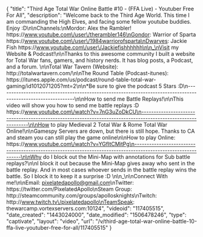 {
    "title": "Third Age Total War Online Battle #10 - (FFA Live) - Youtuber Free For All",
    "description": "Welcome back to the Third Age World.  This time I am commanding the High Elves, and facing some fellow youtube buddies. Enjoy :D\n\nChannels:\nMordor: Alex the Rambler! https:\/\/www.youtube.com\/user\/therambler146\nGondor: Warrior of Sparta https:\/\/www.youtube.com\/user\/1984warriorofsparta\nDwarves: Jackie Fish https:\/\/www.youtube.com\/user\/Jackiefishhhhhh\n\n_\nVisit my Website & Podcast!\n\nThanks to this awesome community I built a website for Total War fans, gamers, and history nerds.  It has blog posts, a Podcast, and a forum.  \n\nTotal War Tavern (Website): http:\/\/totalwartavern.com\/\n\nThe Round Table (Podcast-itunes): https:\/\/itunes.apple.com\/us\/podcast\/round-table-total-war-gaming\/id1012071205?mt=2\n\n*Be sure to give the podcast 5 Stars :D\n-------------------------------------------------------------------------------------------------------------\n\nHow to send me Battle Replays!\n\nThis video will show you how to send me battle replays :D https:\/\/www.youtube.com\/watch?v=7nG3uZoDkCU\n-------------------------------------------------------------------------------------------------------------\n\nHow to play Medieval 2 Total War & Rome Total War Online!\n\nGamespy Servers are down, but there is still hope.  Thanks to CA and steam you can still play the game online\n\nHow to play Online: https:\/\/www.youtube.com\/watch?v=YGfItCMitPg\n-------------------------------------------------------------------------------------------------------------\n\nWhy do I block out the Mini-Map with annotations for Sub battle replays?\n\nI block it out because the Mini-Map gives away who sent in the battle replay.  And in most cases whoever sends in the battle replay wins the battle.  So I block it to keep it a surprise :D  \n\n_\n\nConnect With me!\n\nEmail: pixelatedapollo@gmail.com\nTwitter: https:\/\/twitter.com\/PixelatedApollo\nSteam Group:  http:\/\/steamcommunity.com\/groups\/apollosknights\nTwitch: http:\/\/www.twitch.tv\/pixelatedapollo\nTeamSpeak: thewarcamp.vortexservers.com:10124",
    "videoid": "117405515",
    "date_created": "1443024000",
    "date_modified": "1506478246",
    "type": "captivate",
    "layout": "video",
    "url": "\/v\/third-age-total-war-online-battle-10-ffa-live-youtuber-free-for-all\/117405515"
}